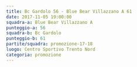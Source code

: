 ```yaml
---
title: Bc Gardolo 56 - Blue Bear Villazzano A 61
date: 2017-11-05 19:00:00
squadra-a: Blue Bear Villazzano A
punteggio-a: 56
squadra-b: Bc Gardolo
punteggio-b: 61
partite/squadra: promozione-17-18
luogo: Centro Sportivo Trento Nord
categoria: promozione
---
```

